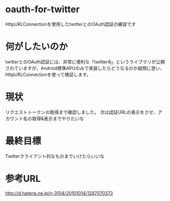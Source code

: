 # oauth-for-twitter
HttpURLConnectionを使用したtwitterとのOAuth認証の練習です
# 何がしたいのか
twitterとのOAuth認証には、非常に便利な「twitter4j」というライブラリが公開されていますが、Android標準APUのみで実装したらどうなるのか疑問に思い、HttpURLConnectionを使って検証します。
# 現状
リクエストトークンの取得まで確認しました。
次は認証URLの表示をさせ、アカウント名の取得&表示までやりたいな
# 最終目標
Twitterクライアント的なものまでいけたらいいな
# 参考URL
http://d.hatena.ne.jp/n-3104/20101014/1287070373
